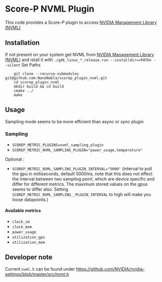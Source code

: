 # Score-P NVML Plugin
This code provides a Score-P plugin to access [NVIDIA Management Library (NVML)](https://developer.nvidia.com/nvidia-management-library-nvml)

## Installation
If not present on your system get NVML from [NVIDIA Management Library (NVML)](https://developer.nvidia.com/nvidia-management-library-nvml) and istall it with
`./gdk_linux_*_release.run --installdir=<PATH> --silent`
Set Paths
```
    git clone --recurse-submodules git@github.com:NanoNabla/scorep_plugin_nvml.git
    cd scorep_plugin_nvml
    mkdir build && cd build
    cmake ../
    make
```


## Usage
Sampling mode seems to be more efficient than async or sync plugin
### Sampling
- `SCOREP_METRIC_PLUGINS=nvml_sampling_plugin`
- `SCOREP_METRIC_NVML_SAMPLING_PLUGIN="power_usage,temperature"`
    
Optional :
- `SCOREP_METRIC_NVML_SAMPLING_PLUGIN_INTERVAL="5000"` (interval to poll the gpu in milliseconds, default 5000ms, note that this does not effect the interval between two sampling point, which are device specific and differ for different metrics. The maximum stored values on the gpus seems to differ also. Setting `SCOREP_METRIC_NVML_SAMPLING__PLUGIN_INTERVAL` to high will make you loose datapoints.)

#### Available metrics
- `clock_sm`
- `clock_mem`
- `power_usage`
- `utilization_gpu`
- `utilization_mem`


## Developer note 
Current `nvml.h` can be found under 
https://github.com/NVIDIA/nvidia-settings/blob/master/src/nvml.h
